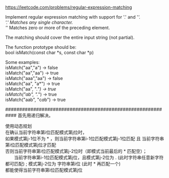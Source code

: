 https://leetcode.com/problems/regular-expression-matching

Implement regular expression matching with support for '.' and '*'.  
'.' Matches any single character.  
'*' Matches zero or more of the preceding element.  

The matching should cover the entire input string (not partial).  

The function prototype should be:  
bool isMatch(const char *s, const char *p)  

Some examples:  
isMatch("aa","a") → false  
isMatch("aa","aa") → true  
isMatch("aaa","aa") → false  
isMatch("aa", "a*") → true  
isMatch("aa", ".*") → true  
isMatch("ab", ".*") → true  
isMatch("aab", "c*a*b") → true  


############################################################
首先用递归解决。  

使用动态规划  
在确认当前字符串第i位匹配模式第j位时，  
如果模式第j-1位不为 * ，则当前字符串第i-1位匹配模式第j-1位匹配 且 当前字符串第i位匹配模式第j位才匹配  
否则当前字符串第i位匹配模式第j-2位时（即模式当前最后的 * 匹配空）；  
&emsp;&emsp;当前字符串第i-1位匹配模式第j位，且模式第j-2位为 . (此时字符串任意新字符都可匹配) ; 模式第j-2位为 字符串第i位 (此时 * 再匹配一个)    
都能使得当前字符串第i位匹配模式第j位      							   